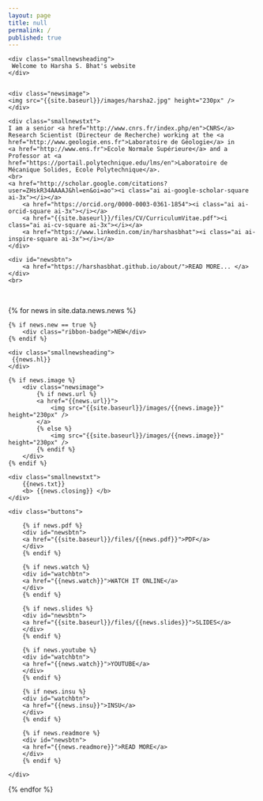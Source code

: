```yaml
---
layout: page
title: null
permalink: /
published: true
---
```


<div class="archive">
<article class="article">

	<div class="smallnewsheading">
	 Welcome to Harsha S. Bhat's website
	</div>


	<div class="newsimage">
	<img src="{{site.baseurl}}/images/harsha2.jpg" height="230px" />
	</div>

	<div class="smallnewstxt">
	I am a senior <a href="http://www.cnrs.fr/index.php/en">CNRS</a> Research Scientist (Directeur de Recherche) working at the <a href="http://www.geologie.ens.fr">Laboratoire de Géologie</a> in 
	<a href="http://www.ens.fr">Ecole Normale Supérieure</a> and a Professor at <a href="https://portail.polytechnique.edu/lms/en">Laboratoire de Mécanique Solides, Ecole Polytechnique</a>.
	<br>
	<a href="http://scholar.google.com/citations?user=ZHskR34AAAAJ&hl=en&oi=ao"><i class="ai ai-google-scholar-square ai-3x"></i></a>
		<a href="https://orcid.org/0000-0003-0361-1854"><i class="ai ai-orcid-square ai-3x"></i></a>
		<a href="{{site.baseurl}}/files/CV/CurriculumVitae.pdf"><i class="ai ai-cv-square ai-3x"></i></a>
		<a href="https://www.linkedin.com/in/harshasbhat"><i class="ai ai-inspire-square ai-3x"></i></a>		
	</div>

	<div id="newsbtn">
		<a href="https://harshasbhat.github.io/about/">READ MORE... </a>
	</div>
	<br>
</article>
</div>


<br>

<div class="archive">

{% for news in site.data.news.news %}
<article class="article">

	{% if news.new == true %}
    	<div class="ribbon-badge">NEW</div>
  	{% endif %}

	<div class="smallnewsheading">
	 {{news.hl}}
	</div>

	{% if news.image %}
		<div class="newsimage">
			{% if news.url %}
			<a href="{{news.url}}">
				<img src="{{site.baseurl}}/images/{{news.image}}" height="230px" />
			</a>
			{% else %}
				<img src="{{site.baseurl}}/images/{{news.image}}" height="230px" />
			{% endif %}
		</div>
	{% endif %}

	<div class="smallnewstxt">
		{{news.txt}}
		<b> {{news.closing}} </b>
	</div>

	<div class="buttons">
	
		{% if news.pdf %}
		<div id="newsbtn">
		<a href="{{site.baseurl}}/files/{{news.pdf}}">PDF</a>
		</div>
		{% endif %}

		{% if news.watch %}
		<div id="watchbtn">
		<a href="{{news.watch}}">WATCH IT ONLINE</a>
		</div>
		{% endif %}

		{% if news.slides %}
		<div id="newsbtn">
		<a href="{{site.baseurl}}/files/{{news.slides}}">SLIDES</a>
		</div>
		{% endif %}

		{% if news.youtube %}
		<div id="watchbtn">
		<a href="{{news.watch}}">YOUTUBE</a>
		</div>
		{% endif %}

		{% if news.insu %}
		<div id="watchbtn">
		<a href="{{news.insu}}">INSU</a>
		</div>
		{% endif %}

		{% if news.readmore %}
		<div id="newsbtn">
		<a href="{{news.readmore}}">READ MORE</a>
		</div>
		{% endif %}

	</div>
</article>

{% endfor %}
</div>
